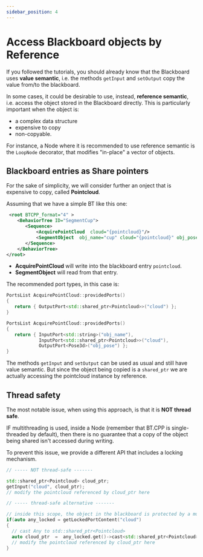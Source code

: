 ```yaml
---
sidebar_position: 4
---
```


# Access Blackboard objects by Reference

If you followed the tutorials, you should already know that the Blackboard uses **value semantic**, i.e. 
the methods `getInput` and `setOutput` copy the value from/to the blackboard.

In some cases, it could be desirable to use, instead, **reference semantic**, i.e. access the 
object stored in the Blackboard directly. This is particularly important when the object is:

- a complex data structure
- expensive to copy
- non-copyable.

For instance, a Node where it is recommended to use reference semantic is the
`LoopNode` decorator, that modifies "in-place" a vector of objects.


## Blackboard entries as Share pointers

For the sake of simplicity, we will consider further an onject that is expensive to copy,
 called **Pointcloud**.

 Assuming that we have a simple BT like this one:

 ```xml 
  <root BTCPP_format="4" >
     <BehaviorTree ID="SegmentCup">
        <Sequence>
            <AcquirePointCloud  cloud="{pointcloud}"/>
            <SegmentObject  obj_name="cup" cloud="{pointcloud}" obj_pose="{pose}"/>
        </Sequence>
     </BehaviorTree>
 </root>
 ```

 - **AcquirePointCloud** will write into the blackboard entry `pointcloud`.
 - **SegmentObject** will read from that entry.

 The recommended port types, in this case is:

 ```cpp
PortsList AcquirePointCloud::providedPorts()
{
    return { OutputPort<std::shared_ptr<Pointcloud>>("cloud") };
}

PortsList AcquirePointCloud::providedPorts()
{
    return { InputPort<std::string>("obj_name"),
             InputPort<std::shared_ptr<Pointcloud>>("cloud"),
             OutputPort<Pose3d>("obj_pose") };
}
```

The methods `getInput` and `setOutput` can be used as usual and still have value semantic.
But since the object being copied is a `shared_ptr` we are actually accessing the
pointcloud instance by reference.

## Thread safety

The most notable issue, when using this approach, is that it is **NOT thread safe**.

IF multithreading is used, inside a Node (remember that BT.CPP is single-threaded by default),
then there is no guarantee that a copy of the object being shared isn't accessed during writing.

To prevent this issue, we provide a different API that includes a locking mechanism.

```cpp
// ----- NOT thread-safe -------

std::shared_ptr<Pointcloud> cloud_ptr;
getInput("cloud", cloud_ptr);
// modify the pointcloud referenced by cloud_ptr here

// ----- thread-safe alternative -------

// inside this scope, the object in the blackboard is protected by a mutex
if(auto any_locked = getLockedPortContent("cloud")
{
  // cast Any to std::shared_ptr<Pointcloud>
  auto cloud_ptr  =  any_locked.get()->cast<std::shared_ptr<Pointcloud>>();
  // modify the pointcloud referenced by cloud_ptr here
}
```

